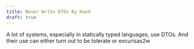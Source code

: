 ```yaml
---
title: Never Write DTOs By Hand
draft: true
---
```


A lot of systems, especially in statically typed languages, use DTOs. And their use can either turn out to be tolerate or excurisas2w


